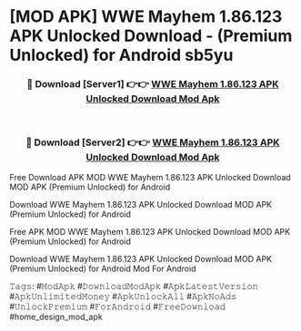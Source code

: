 # [MOD APK] WWE Mayhem 1.86.123 APK Unlocked Download - (Premium Unlocked) for Android sb5yu



<div align="center">
<h3>🔴 Download [Server1] 👉👉 <a href="https://momento.my/?title=WWE_Mayhem_1.86.123_APK_Unlocked_Download">WWE Mayhem 1.86.123 APK Unlocked Download Mod Apk</a></h3><br>

<h3>🔴 Download [Server2] 👉👉 <a href="https://momento.my/?title=WWE_Mayhem_1.86.123_APK_Unlocked_Download">WWE Mayhem 1.86.123 APK Unlocked Download Mod Apk</a></h3>
</div>



Free Download APK MOD WWE Mayhem 1.86.123 APK Unlocked Download MOD APK (Premium Unlocked) for Android

Download WWE Mayhem 1.86.123 APK Unlocked Download MOD APK (Premium Unlocked) for Android

Free APK MOD WWE Mayhem 1.86.123 APK Unlocked Download MOD APK (Premium Unlocked) for Android

Download WWE Mayhem 1.86.123 APK Unlocked Download MOD APK (Premium Unlocked) for Android Mod For Android

𝚃𝚊𝚐𝚜: #𝙼𝚘𝚍𝙰𝚙𝚔 #𝙳𝚘𝚠𝚗𝚕𝚘𝚊𝚍𝙼𝚘𝚍𝙰𝚙𝚔 #𝙰𝚙𝚔𝙻𝚊𝚝𝚎𝚜𝚝𝚅𝚎𝚛𝚜𝚒𝚘𝚗 #𝙰𝚙𝚔𝚄𝚗𝚕𝚒𝚖𝚒𝚝𝚎𝚍𝙼𝚘𝚗𝚎𝚢 #𝙰𝚙𝚔𝚄𝚗𝚕𝚘𝚌𝚔𝙰𝚕𝚕 #𝙰𝚙𝚔𝙽𝚘𝙰𝚍𝚜 #𝚄𝚗𝚕𝚘𝚌𝚔𝙿𝚛𝚎𝚖𝚒𝚞𝚖 #𝙵𝚘𝚛𝙰𝚗𝚍𝚛𝚘𝚒𝚍 #𝙵𝚛𝚎𝚎𝙳𝚘𝚠𝚗𝚕𝚘𝚊𝚍 #home_design_mod_apk

